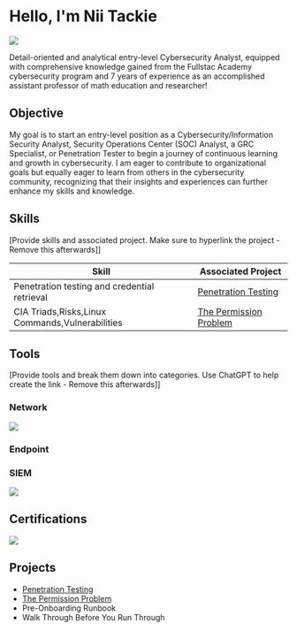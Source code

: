 # Hello, I'm Nii Tackie
<a href="https://linkedin.com/in/niiansahtackie"><img src="https://img.shields.io/badge/-LinkedIn-0072b1?&style=for-the-badge&logo=linkedin&logoColor=white" /></a>

Detail-oriented and analytical entry-level Cybersecurity Analyst, equipped with comprehensive knowledge gained from the Fullstac Academy cybersecurity program and 7 years of experience as an accomplished assistant professor of math education and researcher!


## Objective
My goal is to start an entry-level position as a Cybersecurity/Information Security Analyst, Security Operations Center (SOC) Analyst, a GRC Specialist, or Penetration Tester to begin a journey of continuous learning and growth in cybersecurity. I am eager to contribute to organizational goals but equally eager to learn from others in the cybersecurity community, recognizing that their insights and experiences can further enhance my skills and knowledge.


## Skills
[Provide skills and associated project. Make sure to hyperlink the project - Remove this afterwards]]

| Skill                                         | Associated Project         |
|-----------------------------------------------|----------------------------|
| Penetration testing and credential retrieval  | <a href="https://github.com/ansahtackie/Penetration-Testing/tree/main">Penetration Testing</a>|
| CIA Triads,Risks,Linux Commands,Vulnerabilities| <a href="https://github.com/ansahtackie/The-Permission-Problem/tree/main">The Permission Problem</a>|



## Tools
[Provide tools and break them down into categories. Use ChatGPT to help create the link - Remove this afterwards]]

### Network
<div>
    <img src="https://img.shields.io/badge/-Wireshark-1679A7?&style=for-the-badge&logo=Wireshark&logoColor=white" />
</div>

### Endpoint


### SIEM
<div>
    <img src="https://img.shields.io/badge/-Splunk-000000?&style=for-the-badge&logo=Splunk&logoColor=white" />
</div>

## Certifications

<div>
<img src="https://img.shields.io/badge/-Security%2B-FF0000?&style=for-the-badge&logo=CompTIA&logoColor=white" />


</div>

## Projects
- <a href="https://github.com/ansahtackie/Penetration-Testing/tree/main">Penetration Testing</a>
- <a href="https://github.com/ansahtackie/The-Permission-Problem/tree/main">The Permission Problem</a>
- Pre-Onboarding Runbook
- Walk Through Before You Run Through

